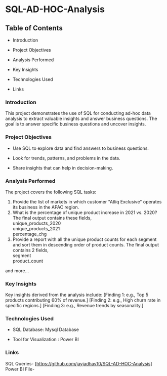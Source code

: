 # SQL-AD-HOC-Analysis

## Table of Contents
* Introduction
- Project Objectives
* Analysis Performed
- Key Insights
+ Technologies Used
* Links

### Introduction
This project demonstrates the use of SQL for conducting ad-hoc data analysis to extract valuable insights and answer business questions. The goal is to answer specific business questions and uncover insights.

### Project Objectives
* Use SQL to explore data and find answers to business questions.
- Look for trends, patterns, and problems in the data.
+ Share insights that can help in decision-making.

### Analysis Performed
The project covers the following SQL tasks:

1.  Provide the list of markets in which customer  "Atliq  Exclusive"  operates its 
business in the  APAC  region.
2.  What is the percentage of unique product increase in 2021 vs. 2020? The 
final output contains these fields, <br/>
unique_products_2020 <br/>
unique_products_2021 <br/>
percentage_chg 
3.  Provide a report with all the unique product counts for each  segment  and 
sort them in descending order of product counts. The final output contains 
2 fields, <br/>
segment <br/>
product_count <br/>

and more...

### Key Insights
Key insights derived from the analysis include:
[Finding 1: e.g., Top 5 products contributing 60% of revenue.]
[Finding 2: e.g., High churn rate in specific regions.]
[Finding 3: e.g., Revenue trends by seasonality.]

### Technologies Used
* SQL Database: Mysql Database
- Tool for Visualization : Power BI

### Links
SQL Queries- [https://github.com/jayjadhav10/SQL-AD-HOC-Analysis]
Power BI File- 

